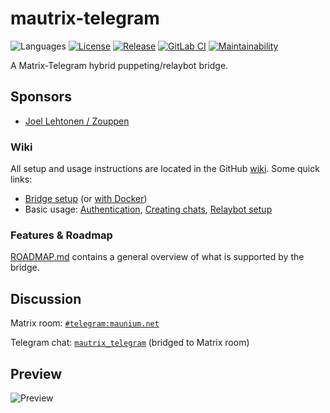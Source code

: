 # mautrix-telegram
![Languages](https://img.shields.io/github/languages/top/tulir/mautrix-telegram.svg)
[![License](https://img.shields.io/github/license/tulir/mautrix-telegram.svg)](LICENSE)
[![Release](https://img.shields.io/github/release/tulir/mautrix-telegram/all.svg)](https://github.com/tulir/mautrix-telegram/releases)
[![GitLab CI](https://mau.dev/tulir/mautrix-telegram/badges/master/pipeline.svg)](https://mau.dev/tulir/mautrix-telegram/container_registry)
[![Maintainability](https://img.shields.io/codeclimate/maintainability/tulir/mautrix-telegram.svg)](https://codeclimate.com/github/tulir/mautrix-telegram)

A Matrix-Telegram hybrid puppeting/relaybot bridge.

## Sponsors
* [Joel Lehtonen / Zouppen](https://github.com/zouppen)

### Wiki
All setup and usage instructions are located in the GitHub
[wiki](https://github.com/tulir/mautrix-telegram/wiki). Some quick links:

* [Bridge setup](https://github.com/tulir/mautrix-telegram/wiki/Bridge-setup)
  (or [with Docker](https://github.com/tulir/mautrix-telegram/wiki/Bridge-setup-with-Docker))
* Basic usage: [Authentication](https://github.com/tulir/mautrix-telegram/wiki/Authentication),
  [Creating chats](https://github.com/tulir/mautrix-telegram/wiki/Creating-and-managing-chats),
  [Relaybot setup](https://github.com/tulir/mautrix-telegram/wiki/Relay-bot)

### Features & Roadmap
[ROADMAP.md](https://github.com/tulir/mautrix-telegram/blob/master/ROADMAP.md)
contains a general overview of what is supported by the bridge.

## Discussion
Matrix room: [`#telegram:maunium.net`](https://matrix.to/#/#telegram:maunium.net)

Telegram chat: [`mautrix_telegram`](https://t.me/mautrix_telegram) (bridged to Matrix room)

## Preview
![Preview](preview.png)
